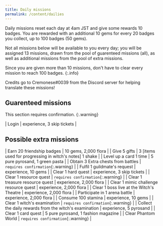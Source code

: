 ```yaml
---
title: Daily missions
permalink: /content/dailies
---
```


Daily missions reset each day at 4am JST and give some rewards 10 badges. You
are rewarded with an additional 10 gems for every 20 badges you collect, up to
100 badges (50 gems).

Not all missions below will be available to you every day; you will be assigned
13 missions, drawn from the pool of guarenteed missions (all), as well as
additional missions from the pool of extra missions.

Since you are given more than 10 missions, don't have to clear every mission to
reach 100 badges.
{:.info}

Credits go to Cremonese#0039 from the Discord server for helping translate these
missions!

## Guarenteed missions

This section requires confirmation.
{:.warning}

| Login | experience, 3 skip tickets |

## Possible extra missions

| Earn 20 friendship badges                              | 10 gems, 2,000 flora                                    |
| Give 5 gifts                                           | 3 [items used for progressing in witch's notes] 1 shake |
| Level up a card 1 time                                 | 5 pure pyrosand, 1 green pasta                          |
| Obtain 3 Extra chests from battles                     | `requires confirmation`{:.warning}                      |
| Fulfil 1 guildmate's request                           | experience, 10 gems                                     |
| Clear 1 hard quest                                     | experience, 3 skip tickets                              |
| Clear 1 resource quest                                 | `requires confirmation`{:.warning}                      |
| Clear 1 treasure resource quest                        | experience, 2,000 flora                                 |
| Clear 1 mimic challenge resource quest                 | experience, 2,000 flora                                 |
| Clear 1 boss live at the Witch's Theatre               | experience, 2,000 flora                                 |
| Participate in 1 arena battle                          | experience, 2,000 flora                                 |
| Consume 100 stamina                                    | experience, 10 gems                                     |
| Clear 1 witch's examination                            | `requires confirmation`{:.warning}                      |
| Collect the daily rewards from the witch's examination | experience, 5 pyrosand                                  |
| Clear 1 card quest                                     | 5 pure pyrosand, 1 fashion magazine                     |
| Clear Phantom World                                    | `requires confirmation`{:.warning}                      |
